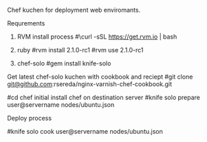 Chef kuchen for deployment web enviromants.


Requrements

1. RVM
install process
#\curl -sSL https://get.rvm.io | bash

2. ruby 
#rvm install 2.1.0-rc1
#rvm use 2.1.0-rc1
3. chef-solo
#gem install knife-solo

Get latest chef-solo kuchen with cookbook and reciept
#git clone git@github.com:rsereda/nginx-varnish-chef-cookbook.git

#cd chef
initial install chef on destination server
#knife solo prepare user@servername nodes/ubuntu.json

Deploy process 

#knife solo cook user@servername nodes/ubuntu.json

